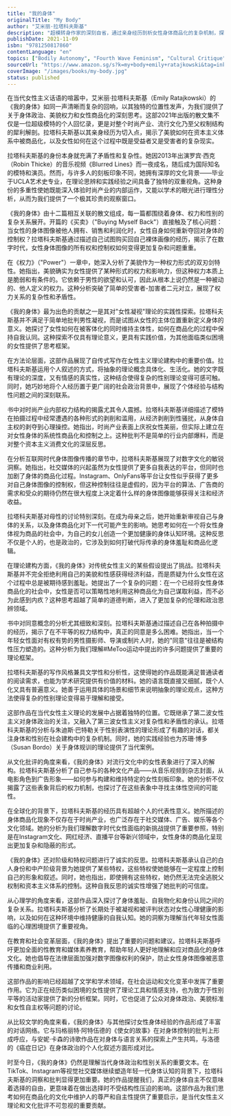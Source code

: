 ```yaml
---
title: "我的身体"
originalTitle: "My Body"
author: "艾米丽·拉塔科夫斯基"
description: "超模转身作家的深刻自省，通过亲身经历剖析女性身体商品化的复杂机制，探讨现代女性在欲望与蔑视之间的生存困境。"
publishDate: 2021-11-09
isbn: "9781250817860"
contentLanguage: "en"
topics: ["Bodily Autonomy", "Fourth Wave Feminism", "Cultural Critique", "Women's Writing"]
sourceUrl: "https://www.amazon.sg/s?k=my+body+emily+ratajkowski&tag=inkrupt-22"
coverImage: "/images/books/my-body.jpg"
status: published
---
```


在当代女性主义话语的喧嚣中，艾米丽·拉塔科夫斯基（Emily Ratajkowski）的《我的身体》如同一声清晰而复杂的回响，以其独特的位置性发声，为我们提供了关于身体政治、美貌权力和女性商品化的深刻思考。这部2021年出版的散文集不仅是一位超级模特的个人回忆录，更是对整个时尚产业、流行文化乃至父权制结构的犀利解剖。拉塔科夫斯基以其亲身经历为切入点，揭示了美貌如何在资本主义体系中被商品化，以及女性如何在这个过程中既是受益者又是受害者的复杂现实。

拉塔科夫斯基的身份本身就充满了矛盾性和复杂性。她因2013年出演罗宾·西克（Robin Thicke）的音乐视频《Blurred Lines》而一夜成名，随后成为国际知名的模特和演员。然而，与许多人的刻板印象不同，她拥有深厚的文化背景——毕业于UCLA艺术史专业，在理论思辨和实践经验之间具备了独特的双重视角。这种身份的多重性使她既能深入体验时尚产业的内部运作，又能以学术的眼光进行理性分析，从而为我们提供了一个极其珍贵的观察窗口。

《我的身体》由十二篇相互关联的散文组成，每一篇都围绕着身体、权力和性别的复杂关系展开。开篇的《买卖》（"Buying Myself Back"）直接触及了核心问题：当女性的身体图像被他人拥有、销售和利润化时，女性自身如何重新夺回对身体的控制权？拉塔科夫斯基通过描述自己试图购买回自己裸体画像的经历，揭示了在数字时代，女性身体图像的所有权和控制权如何变得更加复杂和问题重重。

在《权力》（"Power"）一章中，她深入分析了美貌作为一种权力形式的双刃剑特性。她指出，美貌确实为女性提供了某种形式的权力和影响力，但这种权力本质上是脆弱和有条件的。它依赖于男性的欲望和认可，因此从根本上说仍然是一种被动的、他人定义的权力。这种分析突破了简单的受害者-加害者二元对立，展现了权力关系的复杂性和矛盾性。

《我的身体》最为出色的贡献之一是其对"女性凝视"理论的实践性探索。拉塔科夫斯基并不满足于简单地批判男性凝视，而是试图从女性的主体位置重新定义身体的意义。她探讨了女性如何在被客体化的同时维持主体性，如何在商品化的过程中保持自我认同。这种探索不仅具有理论意义，更具有实践价值，为其他面临类似困境的女性提供了思考框架。

在方法论层面，这部作品展现了自传式写作在女性主义理论建构中的重要价值。拉塔科夫斯基运用个人叙述的方式，将抽象的理论概念具体化、生活化。她的文字既有理论的深度，又有情感的真实性，这种结合使得复杂的性别理论变得可感可触。同时，她巧妙地将个人经历置于更广阔的社会政治背景中，展现了个体经验与结构性问题之间的深刻联系。

书中对时尚产业内部权力结构的揭露尤其令人震撼。拉塔科夫斯基详细描述了模特在拍摄过程中经常遭遇的各种形式的剥削和滥用，从经济剥削到性骚扰，从身体自主权的剥夺到心理操控。她指出，时尚产业表面上庆祝女性美丽，但实际上建立在对女性身体的系统性商品化和控制之上。这种批判不是简单的行业内部爆料，而是对整个资本主义消费文化的深层反思。

在分析互联网时代身体图像传播的章节中，拉塔科夫斯基展现了对数字文化的敏锐洞察。她指出，社交媒体的兴起虽然为女性提供了更多自我表达的平台，但同时也加剧了身体的商品化过程。Instagram、OnlyFans等平台让女性似乎获得了更多对自己身体图像的控制权，但这种控制往往是虚假的，因为平台的算法、广告商的需求和受众的期待仍然在很大程度上决定着什么样的身体图像能够获得关注和经济收益。

拉塔科夫斯基对母性的讨论特别深刻。在成为母亲之后，她开始重新审视自己与身体的关系，以及身体商品化对下一代可能产生的影响。她思考如何在一个将女性身体视为商品的社会中，为自己的女儿创造一个更加健康的身体认知环境。这种反思不仅是个人的，也是政治的，它涉及到如何打破代际传承的身体羞耻和商品化逻辑。

在理论建构方面，《我的身体》对传统女性主义的某些假设提出了挑战。拉塔科夫斯基并不完全拒绝利用自己的美貌和性感获得经济利益，而是质疑为什么女性在这个过程中总是被期待感到羞耻。她提出了一个复杂的问题：在一个已经将女性身体商品化的社会中，女性是否可以策略性地利用这种商品化为自己谋取利益，而不必为此感到内疚？这种思考超越了简单的道德判断，进入了更加复杂的伦理和政治思辨领域。

书中对同意概念的分析尤其细致和深刻。拉塔科夫斯基通过描述自己在各种拍摄中的经历，揭示了在不平等的权力结构中，真正的同意是多么困难。她指出，当一个年轻女性面对有权有势的男性摄影师、导演或制片人时，她的"同意"往往是被结构性压力塑造的。这种分析为我们理解#MeToo运动中提出的许多问题提供了重要的理论框架。

拉塔科夫斯基的写作风格兼具文学性和分析性，这使得她的作品既能满足普通读者的阅读需求，也能为学术研究提供有价值的材料。她的语言既直接又细腻，既个人化又具有普遍意义。她善于运用具体的场景和细节来说明抽象的理论观点，这种方法使得复杂的性别理论变得易于理解和接受。

这部作品在当代女性主义理论的发展中占据着独特的位置。它既继承了第二波女性主义对身体政治的关注，又融入了第三波女性主义对复杂性和矛盾性的承认。拉塔科夫斯基的分析与朱迪斯·巴特勒关于性别表演性的理论形成了有趣的对话，都关注身体和性别在社会建构中的复杂机制。同时，她的实践经验也为苏珊·博多（Susan Bordo）关于身体规训的理论提供了当代案例。

从文化批评的角度来看，《我的身体》对流行文化中的女性表象进行了深入的解构。拉塔科夫斯基分析了自己参与的各种文化产品——从音乐视频到杂志封面，从电影角色到广告形象——如何参与构建和维持特定的女性刻板印象。她的分析不仅揭露了这些表象背后的权力机制，也探讨了在这些表象中寻找主体性空间的可能性。

在全球化的背景下，拉塔科夫斯基的经历具有超越个人的代表性意义。她所描述的身体商品化现象不仅存在于时尚产业，也广泛存在于社交媒体、广告、娱乐等各个文化领域。她的分析为我们理解数字时代女性面临的新挑战提供了重要参照，特别是在Instagram文化、网红经济、直播平台等新兴领域中，女性身体的商品化呈现出更加复杂和隐蔽的形式。

《我的身体》还对阶级和特权问题进行了诚实的反思。拉塔科夫斯基承认自己的白人身份和中产阶级背景为她提供了某些特权，这些特权使她能够在一定程度上控制自己的形象和叙述。同时，她也指出，即使拥有这些特权，她仍然无法完全逃脱父权制和资本主义体系的控制。这种自我反思的诚实性增强了她批判的可信度。

从心理学的角度来看，这部作品深入探讨了身体羞耻、自我物化和身份认同之间的复杂关系。拉塔科夫斯基分析了长期处于被凝视和被评判状态对女性心理健康的影响，以及如何在这种环境中维持健康的自我认知。她的洞察为理解当代年轻女性面临的心理困境提供了重要视角。

在教育和社会变革层面，《我的身体》提出了重要的问题和建议。拉塔科夫斯基呼吁更加全面的性教育和媒体素养教育，帮助年轻人更好地理解和应对商品化的身体文化。她也倡导在法律层面加强对数字图像权利的保护，防止女性身体图像被恶意传播和商业利用。

这部作品的影响已经超越了文学和学术领域，在社会运动和文化变革中发挥了重要作用。它为正在经历类似困境的女性提供了理论工具和情感支持，也为致力于性别平等的活动家提供了新的分析框架。同时，它也促进了公众对身体政治、美貌标准和女性自主权等问题的讨论。

从比较文学的角度来看，《我的身体》与其他探讨女性身体经验的作品形成了丰富的对话网络。它与玛格丽特·阿特伍德的《使女的故事》在对身体控制的批判上形成呼应，与安妮·卡森的诗歌作品在对身体与语言关系的探索上产生共鸣，与洛德的《癌症日记》在身体政治的个人化叙述方面形成对比。

时至今日，《我的身体》仍然是理解当代身体政治和性别关系的重要文本。在TikTok、Instagram等视觉社交媒体继续塑造年轻一代身体认知的背景下，拉塔科夫斯基的洞察和批判显得更加重要。她的作品提醒我们，真正的身体自主不仅意味着选择的自由，更意味着在做出选择时不受结构性压迫的影响。这部作品为我们思考如何在商品化的文化中维护人的尊严和自主性提供了重要启示，是当代女性主义理论和文化批评不可忽视的重要贡献。